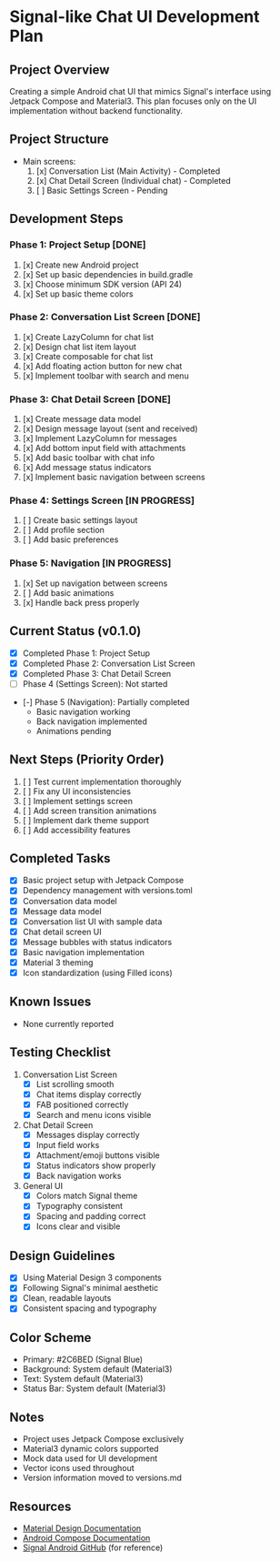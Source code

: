 # Signal-like Chat UI Development Plan

## Project Overview
Creating a simple Android chat UI that mimics Signal's interface using Jetpack Compose and Material3. This plan focuses only on the UI implementation without backend functionality.

## Project Structure
- Main screens:
  1. [x] Conversation List (Main Activity) - Completed
  2. [x] Chat Detail Screen (Individual chat) - Completed
  3. [ ] Basic Settings Screen - Pending

## Development Steps

### Phase 1: Project Setup [DONE]
1. [x] Create new Android project
2. [x] Set up basic dependencies in build.gradle
3. [x] Choose minimum SDK version (API 24)
4. [x] Set up basic theme colors

### Phase 2: Conversation List Screen [DONE]
1. [x] Create LazyColumn for chat list
2. [x] Design chat list item layout
3. [x] Create composable for chat list
4. [x] Add floating action button for new chat
5. [x] Implement toolbar with search and menu

### Phase 3: Chat Detail Screen [DONE]
1. [x] Create message data model
2. [x] Design message layout (sent and received)
3. [x] Implement LazyColumn for messages
4. [x] Add bottom input field with attachments
5. [x] Add basic toolbar with chat info
6. [x] Add message status indicators
7. [x] Implement basic navigation between screens

### Phase 4: Settings Screen [IN PROGRESS]
1. [ ] Create basic settings layout
2. [ ] Add profile section
3. [ ] Add basic preferences

### Phase 5: Navigation [IN PROGRESS]
1. [x] Set up navigation between screens
2. [ ] Add basic animations
3. [x] Handle back press properly

## Current Status (v0.1.0)
- [x] Completed Phase 1: Project Setup
- [x] Completed Phase 2: Conversation List Screen
- [x] Completed Phase 3: Chat Detail Screen
- [ ] Phase 4 (Settings Screen): Not started
- [-] Phase 5 (Navigation): Partially completed
  - Basic navigation working
  - Back navigation implemented
  - Animations pending

## Next Steps (Priority Order)
1. [ ] Test current implementation thoroughly
2. [ ] Fix any UI inconsistencies
3. [ ] Implement settings screen
4. [ ] Add screen transition animations
5. [ ] Implement dark theme support
6. [ ] Add accessibility features

## Completed Tasks
- [x] Basic project setup with Jetpack Compose
- [x] Dependency management with versions.toml
- [x] Conversation data model
- [x] Message data model
- [x] Conversation list UI with sample data
- [x] Chat detail screen UI
- [x] Message bubbles with status indicators
- [x] Basic navigation implementation
- [x] Material 3 theming
- [x] Icon standardization (using Filled icons)

## Known Issues
- None currently reported

## Testing Checklist
1. Conversation List Screen
   - [x] List scrolling smooth
   - [x] Chat items display correctly
   - [x] FAB positioned correctly
   - [x] Search and menu icons visible

2. Chat Detail Screen
   - [x] Messages display correctly
   - [x] Input field works
   - [x] Attachment/emoji buttons visible
   - [x] Status indicators show properly
   - [x] Back navigation works

3. General UI
   - [x] Colors match Signal theme
   - [x] Typography consistent
   - [x] Spacing and padding correct
   - [x] Icons clear and visible

## Design Guidelines
- [x] Using Material Design 3 components
- [x] Following Signal's minimal aesthetic
- [x] Clean, readable layouts
- [x] Consistent spacing and typography

## Color Scheme
- Primary: #2C6BED (Signal Blue)
- Background: System default (Material3)
- Text: System default (Material3)
- Status Bar: System default (Material3)

## Notes
- Project uses Jetpack Compose exclusively
- Material3 dynamic colors supported
- Mock data used for UI development
- Vector icons used throughout
- Version information moved to versions.md

## Resources
- [Material Design Documentation](https://m3.material.io/)
- [Android Compose Documentation](https://developer.android.com/jetpack/compose)
- [Signal Android GitHub](https://github.com/signalapp/Signal-Android) (for reference)
